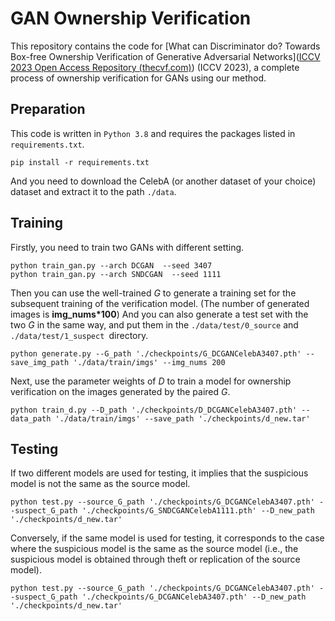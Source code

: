 # GAN Ownership Verification 

This repository contains the code for [What can Discriminator do? Towards Box-free Ownership Verification of Generative Adversarial Networks]([ICCV 2023 Open Access Repository (thecvf.com)](https://openaccess.thecvf.com/content/ICCV2023/html/Huang_What_can_Discriminator_do_Towards_Box-free_Ownership_Verification_of_Generative_ICCV_2023_paper.html)) (ICCV 2023), a complete process of ownership verification for GANs using our method.

## Preparation

This code is written in `Python 3.8` and requires the packages listed in `requirements.txt`.

```
pip install -r requirements.txt
```

And you need to download the CelebA (or another dataset of your choice) dataset and extract it to the path `./data`.

## Training

Firstly, you need to train two GANs with different setting.

```
python train_gan.py --arch DCGAN  --seed 3407
python train_gan.py --arch SNDCGAN  --seed 1111
```
Then you can use the well-trained *G* to generate a training set for the subsequent training of the verification model.  (The number of generated images is **img_nums*100**)  And you can also generate a test set with the two *G* in the same way, and put them in the `./data/test/0_source` and `./data/test/1_suspect `directory.

```
python generate.py --G_path './checkpoints/G_DCGANCelebA3407.pth' --save_img_path './data/train/imgs' --img_nums 200
```

Next, use the parameter weights of *D* to train a model for ownership verification on the images generated by the paired *G*.

```
python train_d.py --D_path './checkpoints/D_DCGANCelebA3407.pth' --data_path './data/train/imgs' --save_path './checkpoints/d_new.tar'
```



## Testing

If two different models are used for testing, it implies that the suspicious model is not the same as the source model.

```
python test.py --source_G_path './checkpoints/G_DCGANCelebA3407.pth' --suspect_G_path './checkpoints/G_SNDCGANCelebA1111.pth' --D_new_path './checkpoints/d_new.tar'
```

Conversely, if the same model is used for testing, it corresponds to the case where the suspicious model is the same as the source model (i.e., the suspicious model is obtained through theft or replication of the source model).

```
python test.py --source_G_path './checkpoints/G_DCGANCelebA3407.pth' --suspect_G_path './checkpoints/G_DCGANCelebA3407.pth' --D_new_path './checkpoints/d_new.tar'
```
